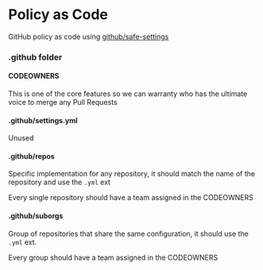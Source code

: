 # Policy as Code

GitHub policy as code using [github/safe-settings](https://github.com/github/safe-settings)

### .github folder

#### CODEOWNERS

This is one of the core features so we can warranty who has the ultimate voice to merge any Pull Requests

#### .github/settings.yml

Unused

#### .github/repos

Specific implementation for any repository, it should match the name of the repository and use the `.yml` ext

Every single repository should have a team assigned in the CODEOWNERS

#### .github/suborgs

Group of repositories that share the same configuration, it should use the `.yml` ext.

Every group should have a team assigned in the CODEOWNERS

